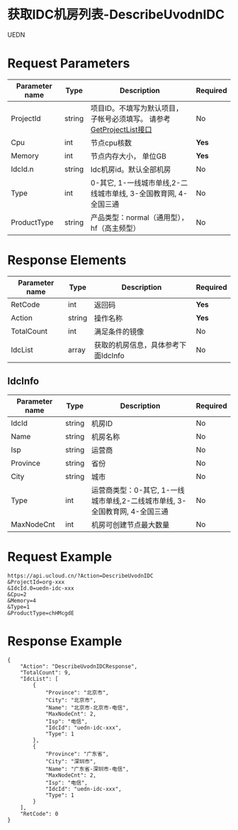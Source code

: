# 获取IDC机房列表-DescribeUvodnIDC

UEDN

# Request Parameters
|Parameter name|Type|Description|Required|
|---|---|---|---|
|ProjectId|string|项目ID。不填写为默认项目，子帐号必须填写。 请参考[GetProjectList接口](api/summary/get_project_list)|No|
|Cpu|int|节点cpu核数|**Yes**|
|Memory|int|节点内存大小， 单位GB|**Yes**|
|IdcId.n|string|Idc机房id。默认全部机房|No|
|Type|int|0-其它, 1-一线城市单线,2-二线城市单线, 3-全国教育网, 4-全国三通|No|
|ProductType|string|产品类型：normal（通用型），hf（高主频型）|No|

# Response Elements
|Parameter name|Type|Description|Required|
|---|---|---|---|
|RetCode|int|返回码|**Yes**|
|Action|string|操作名称|**Yes**|
|TotalCount|int|满足条件的镜像|No|
|IdcList|array|获取的机房信息，具体参考下面IdcInfo|No|

## IdcInfo
|Parameter name|Type|Description|Required|
|---|---|---|---|
|IdcId|string|机房ID|No|
|Name|string|机房名称|No|
|Isp|string|运营商|No|
|Province|string|省份|No|
|City|string|城市|No|
|Type|int|运营商类型：0-其它, 1-一线城市单线,2-二线城市单线, 3-全国教育网, 4-全国三通|No|
|MaxNodeCnt|int|机房可创建节点最大数量|No|

# Request Example
```
https://api.ucloud.cn/?Action=DescribeUvodnIDC
&ProjectId=org-xxx
&IdcId.0=uedn-idc-xxx
&Cpu=2
&Memory=4
&Type=1
&ProductType=chHMcgdE
```

# Response Example
```
{
    "Action": "DescribeUvodnIDCResponse", 
    "TotalCount": 9, 
    "IdcList": [
        {
            "Province": "北京市", 
            "City": "北京市", 
            "Name": "北京市-北京市-电信", 
            "MaxNodeCnt": 2, 
            "Isp": "电信", 
            "IdcId": "uedn-idc-xxx", 
            "Type": 1
        }, 
        {
            "Province": "广东省", 
            "City": "深圳市", 
            "Name": "广东省-深圳市-电信", 
            "MaxNodeCnt": 2, 
            "Isp": "电信", 
            "IdcId": "uedn-idc-xxx", 
            "Type": 1
        }
    ], 
    "RetCode": 0
}
```

